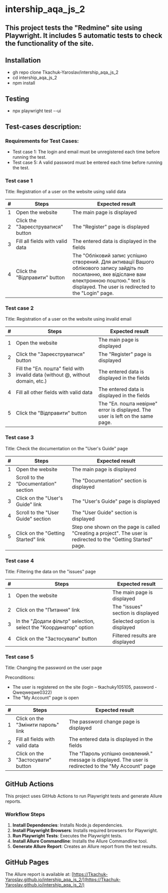 # intership_aqa_js_2

## This project tests the "Redmine" site using Playwright. It includes 5 automatic tests to check the functionality of the site.

## Installation

- gh repo clone Tkachuk-Yaroslav/intership_aqa_js_2
- cd intership_aqa_js_2
- npm install

## Testing

- npx playwright test --ui

## Test-cases description:

### Requirements for Test Cases:

- Test case 1: The login and email must be unregistered each time before running the test.
- Test case 5: A valid password must be entered each time before running the test.

### Test case 1

Title: Registration of a user on the website using valid data

| #   | Steps                              | Expected result                                                                                                                                                                                            |
| --- | ---------------------------------- | ---------------------------------------------------------------------------------------------------------------------------------------------------------------------------------------------------------- |
| 1   | Open the website                   | The main page is displayed                                                                                                                                                                                 |
| 2   | Click the "Зареєструватися" button | The "Register" page is displayed                                                                                                                                                                           |
| 3   | Fill all fields with valid data    | The entered data is displayed in the fields                                                                                                                                                                |
| 4   | Click the "Відправити" button      | The "Обліковий запис успішно створений. Для активації Вашого облікового запису зайдіть по посиланню, яке відіслане вам електронною поштою." text is displayed. The user is redirected to the "Login" page. |

### Test case 2

Title: Registration of a user on the website using invalid email

| #   | Steps                                                                          | Expected result                                                                |
| --- | ------------------------------------------------------------------------------ | ------------------------------------------------------------------------------ |
| 1   | Open the website                                                               | The main page is displayed                                                     |
| 2   | Click the "Зареєструватися" button                                             | The "Register" page is displayed                                               |
| 3   | Fill the "Ел. пошта" field with invalid data (without @, without domain, etc.) | The entered data is displayed in the fields                                    |
| 4   | Fill all other fields with valid data                                          | The entered data is displayed in the fields                                    |
| 5   | Click the "Відправити" button                                                  | The "Ел. пошта невірне" error is displayed. The user is left on the same page. |

### Test case 3

Title: Check the documentation on the "User's Guide" page

| #   | Steps                                 | Expected result                                                                                                  |
| --- | ------------------------------------- | ---------------------------------------------------------------------------------------------------------------- |
| 1   | Open the website                      | The main page is displayed                                                                                       |
| 2   | Scroll to the "Documentation" section | The "Documentation" section is displayed                                                                         |
| 3   | Click on the "User's Guide" link      | The "User's Guide" page is displayed                                                                             |
| 4   | Scroll to the "User Guide" section    | The "User Guide" section is displayed                                                                            |
| 5   | Click on the "Getting Started" link   | Step one shown on the page is called "Creating a project". The user is redirected to the "Getting Started" page. |

### Test case 4

Title: Filtering the data on the "issues" page

| #   | Steps                                                             | Expected result                   |
| --- | ----------------------------------------------------------------- | --------------------------------- |
| 1   | Open the website                                                  | The main page is displayed        |
| 2   | Click on the "Питання" link                                       | The "issues" section is displayed |
| 3   | In the "Додати фільтр" selection, select the "Координатор" option | Selected option is displayed      |
| 4   | Click on the "Застосувати" button                                 | Filtered results are displayed    |

### Test case 5

Title: Changing the password on the user page

Preconditions:

- The user is registered on the site (login – tkachuky105105, password - Qweqweqwe0322)
- The "My Account" page is open

| #   | Steps                              | Expected result                                                                                       |
| --- | ---------------------------------- | ----------------------------------------------------------------------------------------------------- |
| 1   | Click on the "Змінити пароль" link | The password change page is displayed                                                                 |
| 2   | Fill all fields with valid data    | The entered data is displayed in the fields                                                           |
| 3   | Click on the "Застосувати" button  | The "Пароль успішно оновлений." message is displayed. The user is redirected to the "My Account" page |

## GitHub Actions

This project uses GitHub Actions to run Playwright tests and generate Allure reports.

### Workflow Steps

1. **Install Dependencies**: Installs Node.js dependencies.
2. **Install Playwright Browsers**: Installs required browsers for Playwright.
3. **Run Playwright Tests**: Executes the Playwright tests.
4. **Install Allure Commandline**: Installs the Allure Commandline tool.
5. **Generate Allure Report**: Creates an Allure report from the test results.

## GitHub Pages

The Allure report is available at: [https://Tkachuk-Yaroslav.github.io/intership_aqa_js_2/](https://Tkachuk-Yaroslav.github.io/intership_aqa_js_2/)
